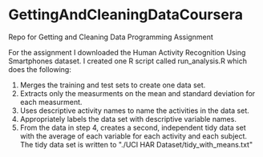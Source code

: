 # GettingAndCleaningDataCoursera

Repo for Getting and Cleaning Data Programming Assignment

For the assignment I downloaded the Human Activity Recognition Using Smartphones dataset.  I created one R script called run_analysis.R which does the following:

1. Merges the training and test sets to create one data set.
2. Extracts only the measurments on the mean and standard deviation for each measurment.
3. Uses descriptive activity names to name the activities in the data set.
4. Appropriately labels the data set with descriptive variable names.
5. From the data in step 4, creates a second, independent tidy data set with the average of each variable for each activity and each subject. The tidy data set is written to "./UCI HAR Dataset/tidy_with_means.txt"

